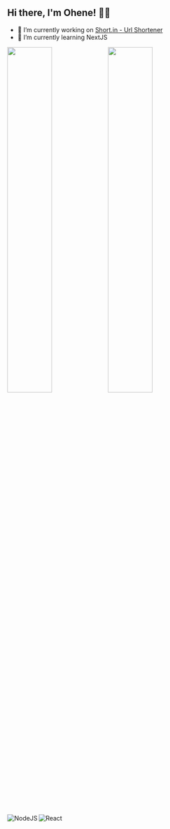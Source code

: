 <!--## Hi there 👋
-->
<!--
**oheneadj/oheneadj** is a ✨ _special_ ✨ repository because its `README.md` (this file) appears on your GitHub profile.

Here are some ideas to get you started:


- 👯 I’m looking to collaborate on ...
- 🤔 I’m looking for help with ...
- 💬 Ask me about ...
- 📫 How to reach me: ...
- 😄 Pronouns: ...
- ⚡ Fun fact: ...
-->

## Hi there, I'm Ohene! 👋🏾

- 🔭 I’m currently working on [Short.in - Url Shortener](https://github.com/oheneadj/linkly)
- 🌱 I’m currently learning NextJS

<img align="left" width="45%"  src="https://github-readme-stats.vercel.app/api?username=oheneadj&show_icons=true&theme=radical" />

<img align="left" width="45%" src="https://github-readme-stats.vercel.app/api/top-langs/?username=oheneadj&layout=compact&hide=scss"/>



<img align="left" alt="NodeJS" src="https://img.shields.io/badge/node.js-%2343853D.svg?style=for-the-badge&logo=node-dot-js&logoColor=white"/>
<img align="left" alt="React" src="https://img.shields.io/badge/react-%2320232a.svg?style=for-the-badge&logo=react&logoColor=%2361DAFB"/>

